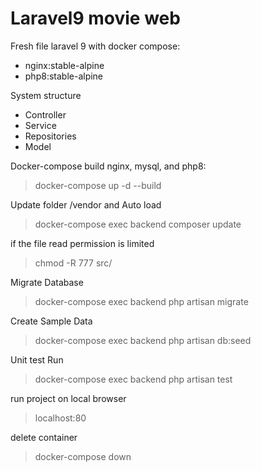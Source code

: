 # Laravel9 movie web
Fresh file laravel 9 with docker compose:
  - nginx:stable-alpine
  - php8:stable-alpine

System structure
- Controller
- Service
- Repositories
- Model

Docker-compose build nginx, mysql, and php8:
> docker-compose up -d --build

Update folder /vendor and Auto load
> docker-compose exec backend composer update

if the file read permission is limited
>chmod -R 777 src/

Migrate Database
> docker-compose exec backend php artisan migrate

Create Sample Data
> docker-compose exec backend php artisan db:seed

Unit test Run
> docker-compose exec backend php artisan test

run project on local browser
> localhost:80

delete container
> docker-compose down






